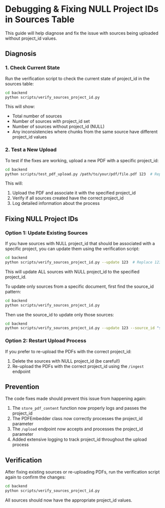 # Debugging & Fixing NULL Project IDs in Sources Table

This guide will help diagnose and fix the issue with sources being uploaded without project_id values.

## Diagnosis

### 1. Check Current State

Run the verification script to check the current state of project_id in the sources table:

```bash
cd backend
python scripts/verify_sources_project_id.py
```

This will show:
- Total number of sources
- Number of sources with project_id set
- Number of sources without project_id (NULL)
- Any inconsistencies where chunks from the same source have different project_id values

### 2. Test a New Upload

To test if the fixes are working, upload a new PDF with a specific project_id:

```bash
cd backend
python scripts/test_pdf_upload.py /path/to/your/pdf/file.pdf 123  # Replace 123 with your project ID
```

This will:
1. Upload the PDF and associate it with the specified project_id
2. Verify if all sources created have the correct project_id
3. Log detailed information about the process

## Fixing NULL Project IDs

### Option 1: Update Existing Sources

If you have sources with NULL project_id that should be associated with a specific project, you can update them using the verification script:

```bash
cd backend
python scripts/verify_sources_project_id.py --update 123  # Replace 123 with your project ID
```

This will update ALL sources with NULL project_id to the specified project_id.

To update only sources from a specific document, first find the source_id pattern:

```bash
cd backend
python scripts/verify_sources_project_id.py
```

Then use the source_id to update only those sources:

```bash
cd backend
python scripts/verify_sources_project_id.py --update 123 --source_id "source_document123_1234567890"
```

### Option 2: Restart Upload Process

If you prefer to re-upload the PDFs with the correct project_id:

1. Delete the sources with NULL project_id (be careful!)
2. Re-upload the PDFs with the correct project_id using the `/ingest` endpoint

## Prevention

The code fixes made should prevent this issue from happening again:

1. The `store_pdf_content` function now properly logs and passes the project_id
2. The PDFEmbedder class now correctly processes the project_id parameter
3. The `/upload` endpoint now accepts and processes the project_id parameter
4. Added extensive logging to track project_id throughout the upload process

## Verification

After fixing existing sources or re-uploading PDFs, run the verification script again to confirm the changes:

```bash
cd backend
python scripts/verify_sources_project_id.py
```

All sources should now have the appropriate project_id values. 